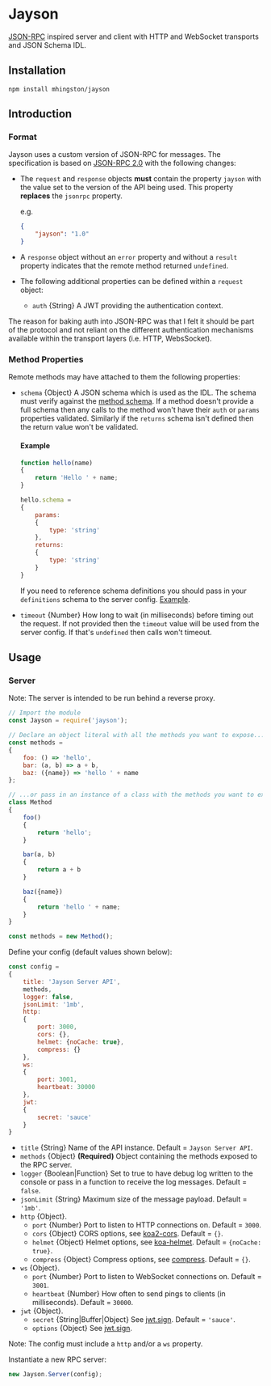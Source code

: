 # Jayson

[JSON-RPC](http://www.jsonrpc.org/specification) inspired server and client with HTTP and WebSocket transports and JSON Schema IDL.

## Installation

```
npm install mhingston/jayson
```

## Introduction

### Format 

Jayson uses a custom version of JSON-RPC for messages. The specification is based on [JSON-RPC 2.0](http://www.jsonrpc.org/specification) with the following changes:

* The `request` and `response` objects **must** contain the property `jayson` with the value set to the version of the API being used. This property **replaces** the `jsonrpc` property.

  e.g.

  ```json
  {
      "jayson": "1.0"
  }
  ```

* A `response` object without an `error` property and without a `result` property indicates that the remote method returned `undefined`.

* The following additional properties can be defined within a `request` object:

    * `auth` {String} A JWT providing the authentication context.

The reason for baking auth into JSON-RPC was that I felt it should be part of the protocol and not reliant on the different authentication mechanisms available within the transport layers (i.e. HTTP, WebsSocket).

### Method Properties

Remote methods may have attached to them the following properties:

* `schema` {Object} A JSON schema which is used as the IDL. The schema must verify against the [method schema](https://github.com/mhingston/jayson/blob/master/schemas/1.0/method.json). If a method doesn't provide a full schema then any calls to the method won't have their `auth` or `params` properties validated. Similarly if the `returns` schema isn't defined then the return value won't be validated.

    #### Example

    ```javascript
    function hello(name)
    {
        return 'Hello ' + name;
    }

    hello.schema =
    {
        params:
        {
            type: 'string'
        },
        returns:
        {
            type: 'string'
        }
    }
    ```

    If you need to reference schema definitions you should pass in your `definitions` schema to the server config. [Example]((https://github.com/mhingston/jayson/blob/master/examples/schema-definitions)).

* `timeout` {Number} How long to wait (in milliseconds) before timing out the request. If not provided then the `timeout` value will be used from the server config. If that's `undefined` then calls won't timeout.
    
## Usage

### Server

Note: The server is intended to be run behind a reverse proxy.

```javascript
// Import the module
const Jayson = require('jayson');

// Declare an object literal with all the methods you want to expose...
const methods =
{
    foo: () => 'hello',
    bar: (a, b) => a + b,
    baz: ({name}) => 'hello ' + name 
};

// ...or pass in an instance of a class with the methods you want to expose.
class Method
{
    foo()
    {
        return 'hello';
    }

    bar(a, b)
    {
        return a + b
    }

    baz({name})
    {
        return 'hello ' + name;
    }
}

const methods = new Method();
```

Define your config (default values shown below):

```javascript
const config =
{
    title: 'Jayson Server API',
    methods,
    logger: false,
    jsonLimit: '1mb',
    http:
    {
        port: 3000,
        cors: {},
        helmet: {noCache: true},
        compress: {}
    },
    ws:
    {
        port: 3001,
        heartbeat: 30000
    },
    jwt:
    {
        secret: 'sauce'
    }
}
```
* `title` {String} Name of the API instance. Default = `Jayson Server API`.
* `methods` {Object} **(Required)** Object containing the methods exposed to the RPC server.
* `logger` {Boolean|Function} Set to true to have debug log written to the console or pass in a function to receive the log messages. Default = `false`.
* `jsonLimit` {String} Maximum size of the message payload. Default = `'1mb'`.
* `http` {Object}.
  * `port` {Number} Port to listen to HTTP connections on. Default = `3000`.
  * `cors` {Object} CORS options, see [koa2-cors](https://github.com/zadzbw/koa2-cors#options). Default = `{}`.
  * `helmet` {Object} Helmet options, see [koa-helmet](https://github.com/venables/koa-helmet). Default = `{noCache: true}`.
  * `compress` {Object} Compress options, see [compress](https://github.com/koajs/compress#options). Default = `{}`. 
* `ws` {Object}.
  * `port` {Number} Port to listen to WebSocket connections on. Default = `3001`.
  * `heartbeat` {Number} How often to send pings to clients (in milliseconds). Default = `30000`.
* `jwt` {Object}.
  * `secret` {String|Buffer|Object} See [jwt.sign](https://github.com/auth0/node-jsonwebtoken#jwtsignpayload-secretorprivatekey-options-callback). Default = `'sauce'`.
  * `options` {Object} See [jwt.sign](https://github.com/auth0/node-jsonwebtoken#jwtsignpayload-secretorprivatekey-options-callback).

Note: The config must include a `http` and/or a `ws` property.

Instantiate a new RPC server:
```javascript
new Jayson.Server(config);
```